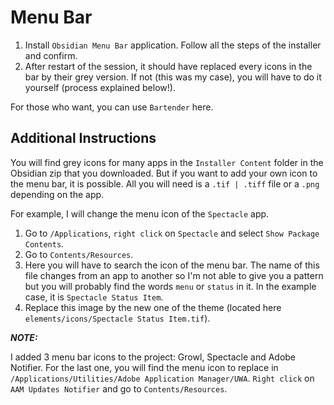 Menu Bar
======================

1. Install `Obsidian Menu Bar` application. Follow all the steps of the installer and confirm.
2. After restart of the session, it should have replaced every icons in the bar by their grey version. If not (this was my case), you will have to do it yourself (process explained below!). 

For those who want, you can use `Bartender` here.

Additional Instructions
-----------------------
You will find grey icons for many apps in the `Installer Content` folder in the Obsidian zip that you downloaded. But if you want to add your own icon to the menu bar, it is possible. All you will need is a `.tif | .tiff` file or a `.png` depending on the app.

For example, I will change the menu icon of the `Spectacle` app.

1. Go to `/Applications`, `right click` on `Spectacle` and select `Show Package Contents`. 
2. Go to `Contents/Resources`.
3. Here you will have to search the icon of the menu bar. The name of this file changes from an app to another so I'm not able to give you a pattern but you will probably find the words `menu` or `status` in it. In the example case, it is `Spectacle Status Item`.
4. Replace this image by the new one of the theme (located here `elements/icons/Spectacle Status Item.tif`).

**_NOTE:_** 

I added 3 menu bar icons to the project: Growl, Spectacle and Adobe Notifier. For the last one, you will find the menu icon to replace in `/Applications/Utilities/Adobe Application Manager/UWA`. `Right click` on `AAM Updates Notifier` and go to `Contents/Resources`.